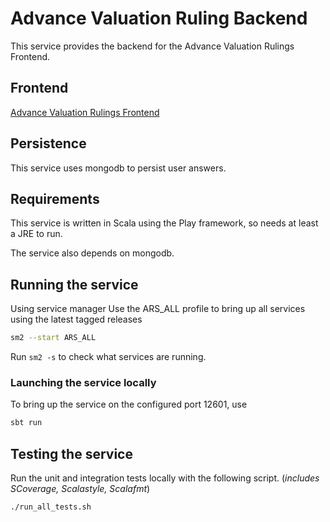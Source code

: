 
# Advance Valuation Ruling Backend

This service provides the backend for the Advance Valuation Rulings Frontend.

## Frontend

[Advance Valuation Rulings Frontend](https://github.com/hmrc/advance-valuation-rulings-frontend)

## Persistence
This service uses mongodb to persist user answers.

## Requirements
This service is written in Scala using the Play framework, so needs at least a JRE to run.

The service also depends on mongodb.

## Running the service
Using service manager
Use the ARS_ALL profile to bring up all services using the latest tagged releases

```bash
sm2 --start ARS_ALL
```

Run `sm2 -s` to check what services are running.

### Launching the service locally

To bring up the service on the configured port 12601, use

```bash
sbt run
```

## Testing the service

Run the unit and integration tests locally with the following script. (_includes SCoverage, Scalastyle, Scalafmt_)

```bash
./run_all_tests.sh
```
